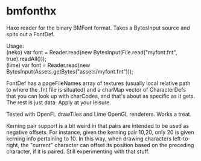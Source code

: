 bmfonthx
========

Haxe reader for the binary BMFont format. Takes a BytesInput source and spits out a FontDef.

Usage:  
	(neko) 
    var font = Reader.read(new BytesInput(File.read("myfont.fnt", true).readAll()));  
    (lime) 
    var font = Reader.read(new BytesInput(Assets.getBytes("assets/myfont.fnt")));  
  
FontDef has a pageFileNames array of textures (usually local relative path to where the .fnt file is situated) and a charMap vector of CharacterDefs that you can look up with charCodes, and that's about as specific as it gets. The rest is just data: Apply at your leisure.

Tested with OpenFL drawTiles and Lime OpenGL renderers. Works a treat.

Kerning pair support is a bit weird in that pairs are intended to be used as negative offsets. For instance, given the kerning pair 10,20, only 20 is given kerning info pertaining to 10. In this way, when drawing characters left-to-right, the "current" character can offset its position based on the preceding character, if it is paired. Still experimenting with that stuff.
